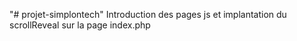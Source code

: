 "# projet-simplontech" 
Introduction des pages js et implantation du scrollReveal sur la page index.php
